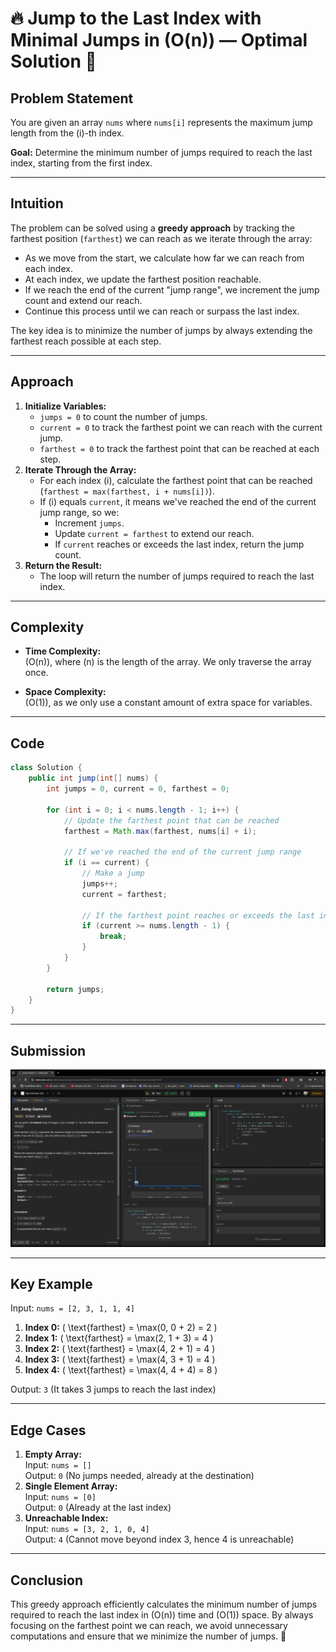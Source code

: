 # **🔥 Jump to the Last Index with Minimal Jumps in \(O(n)\) — Optimal Solution 🚀**

## **Problem Statement**
You are given an array `nums` where `nums[i]` represents the maximum jump length from the \(i\)-th index.

**Goal:** Determine the minimum number of jumps required to reach the last index, starting from the first index.

---

## **Intuition**
The problem can be solved using a **greedy approach** by tracking the farthest position (`farthest`) we can reach as we iterate through the array:
- As we move from the start, we calculate how far we can reach from each index.
- At each index, we update the farthest position reachable.
- If we reach the end of the current "jump range", we increment the jump count and extend our reach.
- Continue this process until we can reach or surpass the last index.

The key idea is to minimize the number of jumps by always extending the farthest reach possible at each step.

---

## **Approach**
1. **Initialize Variables:**
   - `jumps = 0` to count the number of jumps.
   - `current = 0` to track the farthest point we can reach with the current jump.
   - `farthest = 0` to track the farthest point that can be reached at each step.
2. **Iterate Through the Array:**
   - For each index \(i\), calculate the farthest point that can be reached (`farthest = max(farthest, i + nums[i])`).
   - If \(i\) equals `current`, it means we've reached the end of the current jump range, so we:
     - Increment `jumps`.
     - Update `current = farthest` to extend our reach.
     - If `current` reaches or exceeds the last index, return the jump count.
3. **Return the Result:**
   - The loop will return the number of jumps required to reach the last index.

---

## **Complexity**
- **Time Complexity:**  
  \(O(n)\), where \(n\) is the length of the array. We only traverse the array once.
  
- **Space Complexity:**  
  \(O(1)\), as we only use a constant amount of extra space for variables.

---

## **Code**
```java
class Solution {
    public int jump(int[] nums) {
        int jumps = 0, current = 0, farthest = 0;

        for (int i = 0; i < nums.length - 1; i++) {
            // Update the farthest point that can be reached
            farthest = Math.max(farthest, nums[i] + i);
            
            // If we've reached the end of the current jump range
            if (i == current) {
                // Make a jump
                jumps++;
                current = farthest;

                // If the farthest point reaches or exceeds the last index, we can stop
                if (current >= nums.length - 1) {
                    break;
                }
            }
        }

        return jumps;
    }
}
```

---


## **Submission**
![Screenshot of the Submission](Jumps2.png)

---

## **Key Example**
Input: `nums = [2, 3, 1, 1, 4]`

1. **Index 0:** \( \text{farthest} = \max(0, 0 + 2) = 2 \)
2. **Index 1:** \( \text{farthest} = \max(2, 1 + 3) = 4 \)
3. **Index 2:** \( \text{farthest} = \max(4, 2 + 1) = 4 \)
4. **Index 3:** \( \text{farthest} = \max(4, 3 + 1) = 4 \)
5. **Index 4:** \( \text{farthest} = \max(4, 4 + 4) = 8 \)

Output: `3` (It takes 3 jumps to reach the last index)

---

## **Edge Cases**
1. **Empty Array:**  
   Input: `nums = []`  
   Output: `0` (No jumps needed, already at the destination)
2. **Single Element Array:**  
   Input: `nums = [0]`  
   Output: `0` (Already at the last index)
3. **Unreachable Index:**  
   Input: `nums = [3, 2, 1, 0, 4]`  
   Output: `4` (Cannot move beyond index 3, hence 4 is unreachable)

---

## **Conclusion**
This greedy approach efficiently calculates the minimum number of jumps required to reach the last index in \(O(n)\) time and \(O(1)\) space. By always focusing on the farthest point we can reach, we avoid unnecessary computations and ensure that we minimize the number of jumps. 🚀
